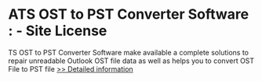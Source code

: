 # ATS OST to PST Converter Software : - Site License
TS OST to PST Converter Software make available a complete solutions to repair unreadable Outlook OST file data as well as helps you to convert OST File to PST file
[>> Detailed information](https://secure.shareit.com/shareit/product.html?productid=300778908&affiliateid=200057808)